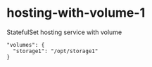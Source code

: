 # hosting-with-volume-1

StatefulSet hosting service with volume

```
"volumes": {
  "storage1": "/opt/storage1"
}
```
